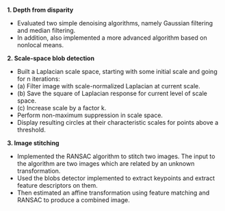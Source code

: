 **1. Depth from disparity**
   - Evaluated two simple denoising algorithms, namely Gaussian filtering and median filtering.
   - In addition, also implemented a more advanced algorithm based on nonlocal means.
    
**2. Scale-space blob detection**
   -  Built a Laplacian scale space, starting with some initial scale and going for n iterations:
   -  (a) Filter image with scale-normalized Laplacian at current scale.
   -  (b) Save the square of Laplacian response for current level of scale space.
   -  (c) Increase scale by a factor k.
   -   Perform non-maximum suppression in scale space.
   -   Display resulting circles at their characteristic scales for points above a threshold.

**3. Image stitching**
   - Implemented the RANSAC algorithm to stitch two images. The input to the algorithm are two images which are related by an unknown transformation.
   - Used the blobs detector implemented to extract keypoints and extract feature descriptors on them.
   - Then estimated an affine transformation using feature matching and RANSAC to produce a combined image.
